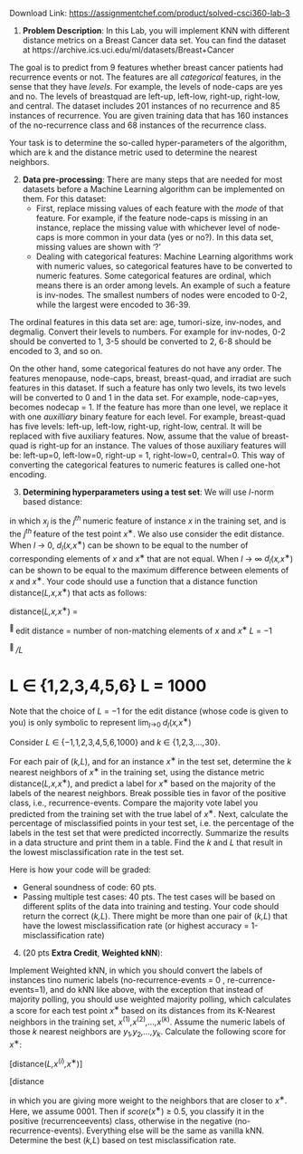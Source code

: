 Download Link: https://assignmentchef.com/product/solved-csci360-lab-3
<br>
<ol>

 <li><strong>Problem Description</strong>: In this Lab, you will implement KNN with different distance metrics on a Breast Cancer data set. You can find the dataset at https://archive.ics.uci.edu/ml/datasets/Breast+Cancer</li>

</ol>

The goal is to predict from 9 features whether breast cancer patients had recurrence events or not. The features are all <em>categorical </em>features, in the sense that they have <em>levels</em>. For example, the levels of node-caps are yes and no. The levels of breastquad are left-up, left-low, right-up, right-low, and central. The dataset includes 201 instances of no recurrence and 85 instances of recurrence. You are given training data that has 160 instances of the no-recurrence class and 68 instances of the recurrence class.

Your task is to determine the so-called hyper-parameters of the algorithm, which are k and the distance metric used to determine the nearest neighbors.

<ol start="2">

 <li><strong>Data pre-processing</strong>: There are many steps that are needed for most datasets before a Machine Learning algorithm can be implemented on them. For this dataset:

  <ul>

   <li>First, replace missing values of each feature with the <em>mode </em>of that feature. For example, if the feature node-caps is missing in an instance, replace the missing value with whichever level of node-caps is more common in your data (yes or no?). In this data set, missing values are shown with ‘?’</li>

   <li>Dealing with categorical features: Machine Learning algorithms work with numeric values, so categorical features have to be converted to numeric features. Some categorical features are ordinal, which means there is an order among levels. An example of such a feature is inv-nodes. The smallest numbers of nodes were encoded to 0-2, while the largest were encoded to 36-39.</li>

  </ul></li>

</ol>

The ordinal features in this data set are: age, tumori-size, inv-nodes, and degmalig. Convert their levels to numbers. For example for inv-nodes, 0-2 should be converted to 1, 3-5 should be converted to 2, 6-8 should be encoded to 3, and so on.

On the other hand, some categorical features do not have any order. The features menopause, node-caps, breast, breast-quad, and irradiat are such features in this dataset. If such a feature has only two levels, its two levels will be converted to 0 and 1 in the data set. For example, node-cap=yes, becomes nodecap = 1. If the feature has more than one level, we replace it with one <em>auxilliary </em>binary feature for each level. For example, breast-quad has five levels: left-up, left-low, right-up, right-low, central. It will be replaced with five auxiliary features. Now, assume that the value of breast-quad is right-up for an instance. The values of those auxiliary features will be: left-up=0, left-low=0, right-up = 1, right-low=0, central=0. This way of converting the categorical features to numeric features is called one-hot encoding.

<ol start="3">

 <li><strong>Determining hyperparameters using a test set</strong>: We will use <em>l</em>-norm based distance:</li>

</ol>

in which <em>x<sub>j </sub></em>is the <em>j<sup>th </sup></em>numeric feature of instance <em>x </em>in the training set, and  is the <em>j<sup>th </sup></em>feature of the test point <em>x</em><sup>∗</sup>. We also use consider the edit distance. When <em>l </em>→ 0, <em>d<sub>l</sub></em>(<em>x,x</em><sup>∗</sup>) can be shown to be equal to the number of corresponding elements of <em>x </em>and <em>x</em><sup>∗ </sup>that are not equal. When <em>l </em>→ ∞ <em>d<sub>l</sub></em>(<em>x,x</em><sup>∗</sup>) can be shown to be equal to the maximum difference between elements of <em>x </em>and <em>x</em><sup>∗</sup>. Your code should use a function that a distance function distance(<em>L,x,x</em><sup>∗</sup>) that acts as follows:

distance(<em>L,x,x</em><sup>∗</sup>) =

<sup> </sup>edit distance = number of non-matching elements of <em>x </em>and <em>x</em><sup>∗                                                       </sup><em>L </em>= −1

<sup>                                                       </sup><em>/L</em>

<h1>L          ∈ {1,2,3,4,5,6} L = 1000</h1>

Note that the choice of <em>L </em>= −1 for the edit distance (whose code is given to you) is only symbolic to represent lim<em><sub>l</sub></em><sub>→0 </sub><em>d<sub>l</sub></em>(<em>x,x</em><sup>∗</sup>)

Consider <em>L </em>∈ {−1<em>,</em>1<em>,</em>2<em>,</em>3<em>,</em>4<em>,</em>5<em>,</em>6<em>,</em>1000} and <em>k </em>∈ {1<em>,</em>2<em>,</em>3<em>,…,</em>30}.

For each pair of (<em>k,L</em>), and for an instance <em>x</em><sup>∗ </sup>in the test set, determine the <em>k </em>nearest neighbors of <em>x</em><sup>∗ </sup>in the training set, using the distance metric distance(<em>L,x,x</em><sup>∗</sup>), and predict a label for <em>x</em><sup>∗ </sup>based on the majority of the labels of the nearest neighbors. Break possible ties in favor of the positive class, i.e., recurrence-events. Compare the majority vote label you predicted from the training set with the true label of <em>x</em><sup>∗</sup>. Next, calculate the percentage of misclassified points in your test set, i.e. the percentage of the labels in the test set that were predicted incorrectly. Summarize the results in a data structure and print them in a table. Find the <em>k </em>and <em>L </em>that result in the lowest misclassification rate in the test set.

Here is how your code will be graded:

<ul>

 <li>General soundness of code: 60 pts.</li>

 <li>Passing multiple test cases: 40 pts. The test cases will be based on different splits of the data into training and testing. Your code should return the correct (<em>k,L</em>). There might be more than one pair of (<em>k,L</em>) that have the lowest misclassification rate (or highest accuracy = 1-misclassification rate)</li>

</ul>

<ol start="4">

 <li>(20 pts <strong>Extra Credit</strong>, <strong>Weighted kNN</strong>):</li>

</ol>

Implement Weighted kNN, in which you should convert the labels of instances tino numeric labels (no-recurrence-events = 0 , re-currence-events=1), and do kNN like above, with the exception that instead of majority polling, you should use weighted majority polling, which calculates a score for each test point <em>x</em><sup>∗ </sup>based on its distances from its K-Nearest neighbors in the training set, <em>x</em><sup>(1)</sup><em>,x</em><sup>(2)</sup><em>,…,x</em><sup>(<em>k</em>)</sup>. Assume the numeric labels of those <em>k </em>nearest neighbors are <em>y</em><sub>1</sub><em>,y</em><sub>2</sub><em>,…,y<sub>k</sub></em>. Calculate the following score for <em>x</em><sup>∗</sup>:

[distance(<em>L,x</em><sup>(<em>i</em>)</sup><em>,x</em><sup>∗</sup>)]

[distance

in which you are giving more weight to the neighbors that are closer to <em>x</em><sup>∗</sup>. Here, we assume 0001. Then if <em>score</em>(<em>x</em><sup>∗</sup>) ≥ 0<em>.</em>5, you classify it in the positive (recurrenceevents) class, otherwise in the negative (no-recurrence-events). Everything else will be the same as vanilla kNN. Determine the best (<em>k,L</em>) based on test misclassification rate.